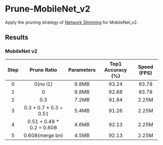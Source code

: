 # Prune-MobileNet_v2
Apply the pruning strategy of [Network Slimming](http://openaccess.thecvf.com/content_iccv_2017/html/Liu_Learning_Efficient_Convolutional_ICCV_2017_paper.html) for MobileNet_v2.

## Results
### MobileNet v2
|  Step  | Prune Ratio | Parameters | Top1 Accuracy (%) | Speed (FPS) |
| :---------------: | :------: | :--------------------------: | :-----------------: | :-------------------: |
|    0     |  0(no l1)  |       9.8MB        |        93.24        |         93.78         |
|    1     |  0  |     9.8MB         |        92.68        |         93.78         |
|    2     |  0.3  |            7.2MB            |        91.84        |         2.25M         |
|    3     |  0.3 + 0.7 * 0.3 = 0.51  |            5.4MB            |        91.26        |         2.25M         |
|    4     |  0.51 + 0.49 * 0.2 = 0.608 |            4.6MB            |        92.13        |         2.25M         |
|    5     |  0.608(merge bn)  |            4.5MB            |        92.13        |         2.25M         |

